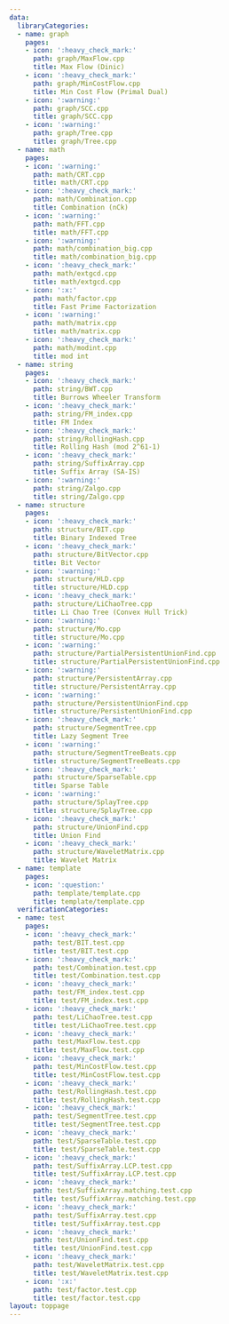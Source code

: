 ```yaml
---
data:
  libraryCategories:
  - name: graph
    pages:
    - icon: ':heavy_check_mark:'
      path: graph/MaxFlow.cpp
      title: Max Flow (Dinic)
    - icon: ':heavy_check_mark:'
      path: graph/MinCostFlow.cpp
      title: Min Cost Flow (Primal Dual)
    - icon: ':warning:'
      path: graph/SCC.cpp
      title: graph/SCC.cpp
    - icon: ':warning:'
      path: graph/Tree.cpp
      title: graph/Tree.cpp
  - name: math
    pages:
    - icon: ':warning:'
      path: math/CRT.cpp
      title: math/CRT.cpp
    - icon: ':heavy_check_mark:'
      path: math/Combination.cpp
      title: Combination (nCk)
    - icon: ':warning:'
      path: math/FFT.cpp
      title: math/FFT.cpp
    - icon: ':warning:'
      path: math/combination_big.cpp
      title: math/combination_big.cpp
    - icon: ':heavy_check_mark:'
      path: math/extgcd.cpp
      title: math/extgcd.cpp
    - icon: ':x:'
      path: math/factor.cpp
      title: Fast Prime Factorization
    - icon: ':warning:'
      path: math/matrix.cpp
      title: math/matrix.cpp
    - icon: ':heavy_check_mark:'
      path: math/modint.cpp
      title: mod int
  - name: string
    pages:
    - icon: ':heavy_check_mark:'
      path: string/BWT.cpp
      title: Burrows Wheeler Transform
    - icon: ':heavy_check_mark:'
      path: string/FM_index.cpp
      title: FM Index
    - icon: ':heavy_check_mark:'
      path: string/RollingHash.cpp
      title: Rolling Hash (mod 2^61-1)
    - icon: ':heavy_check_mark:'
      path: string/SuffixArray.cpp
      title: Suffix Array (SA-IS)
    - icon: ':warning:'
      path: string/Zalgo.cpp
      title: string/Zalgo.cpp
  - name: structure
    pages:
    - icon: ':heavy_check_mark:'
      path: structure/BIT.cpp
      title: Binary Indexed Tree
    - icon: ':heavy_check_mark:'
      path: structure/BitVector.cpp
      title: Bit Vector
    - icon: ':warning:'
      path: structure/HLD.cpp
      title: structure/HLD.cpp
    - icon: ':heavy_check_mark:'
      path: structure/LiChaoTree.cpp
      title: Li Chao Tree (Convex Hull Trick)
    - icon: ':warning:'
      path: structure/Mo.cpp
      title: structure/Mo.cpp
    - icon: ':warning:'
      path: structure/PartialPersistentUnionFind.cpp
      title: structure/PartialPersistentUnionFind.cpp
    - icon: ':warning:'
      path: structure/PersistentArray.cpp
      title: structure/PersistentArray.cpp
    - icon: ':warning:'
      path: structure/PersistentUnionFind.cpp
      title: structure/PersistentUnionFind.cpp
    - icon: ':heavy_check_mark:'
      path: structure/SegmentTree.cpp
      title: Lazy Segment Tree
    - icon: ':warning:'
      path: structure/SegmentTreeBeats.cpp
      title: structure/SegmentTreeBeats.cpp
    - icon: ':heavy_check_mark:'
      path: structure/SparseTable.cpp
      title: Sparse Table
    - icon: ':warning:'
      path: structure/SplayTree.cpp
      title: structure/SplayTree.cpp
    - icon: ':heavy_check_mark:'
      path: structure/UnionFind.cpp
      title: Union Find
    - icon: ':heavy_check_mark:'
      path: structure/WaveletMatrix.cpp
      title: Wavelet Matrix
  - name: template
    pages:
    - icon: ':question:'
      path: template/template.cpp
      title: template/template.cpp
  verificationCategories:
  - name: test
    pages:
    - icon: ':heavy_check_mark:'
      path: test/BIT.test.cpp
      title: test/BIT.test.cpp
    - icon: ':heavy_check_mark:'
      path: test/Combination.test.cpp
      title: test/Combination.test.cpp
    - icon: ':heavy_check_mark:'
      path: test/FM_index.test.cpp
      title: test/FM_index.test.cpp
    - icon: ':heavy_check_mark:'
      path: test/LiChaoTree.test.cpp
      title: test/LiChaoTree.test.cpp
    - icon: ':heavy_check_mark:'
      path: test/MaxFlow.test.cpp
      title: test/MaxFlow.test.cpp
    - icon: ':heavy_check_mark:'
      path: test/MinCostFlow.test.cpp
      title: test/MinCostFlow.test.cpp
    - icon: ':heavy_check_mark:'
      path: test/RollingHash.test.cpp
      title: test/RollingHash.test.cpp
    - icon: ':heavy_check_mark:'
      path: test/SegmentTree.test.cpp
      title: test/SegmentTree.test.cpp
    - icon: ':heavy_check_mark:'
      path: test/SparseTable.test.cpp
      title: test/SparseTable.test.cpp
    - icon: ':heavy_check_mark:'
      path: test/SuffixArray.LCP.test.cpp
      title: test/SuffixArray.LCP.test.cpp
    - icon: ':heavy_check_mark:'
      path: test/SuffixArray.matching.test.cpp
      title: test/SuffixArray.matching.test.cpp
    - icon: ':heavy_check_mark:'
      path: test/SuffixArray.test.cpp
      title: test/SuffixArray.test.cpp
    - icon: ':heavy_check_mark:'
      path: test/UnionFind.test.cpp
      title: test/UnionFind.test.cpp
    - icon: ':heavy_check_mark:'
      path: test/WaveletMatrix.test.cpp
      title: test/WaveletMatrix.test.cpp
    - icon: ':x:'
      path: test/factor.test.cpp
      title: test/factor.test.cpp
layout: toppage
---
```

